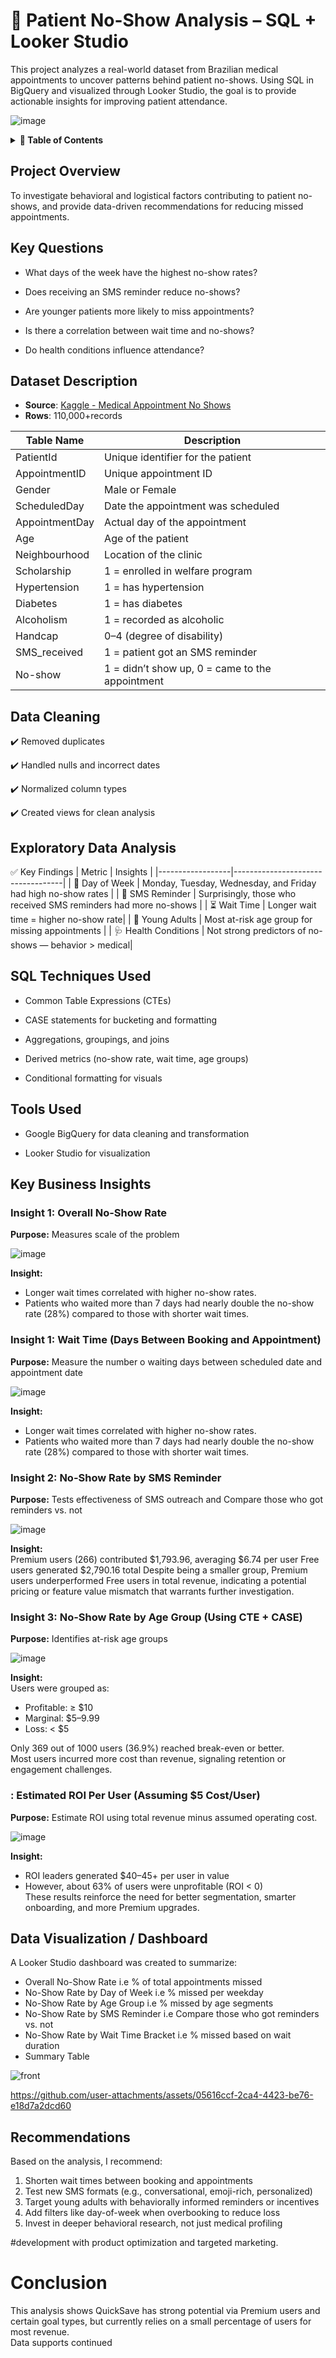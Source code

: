 # 🏥 Patient No-Show Analysis – SQL + Looker Studio

This project analyzes a real-world dataset from Brazilian medical appointments to uncover patterns behind patient no-shows. Using SQL in BigQuery and visualized through Looker Studio, the goal is to provide actionable insights for improving patient attendance.


![image]()

<details>
<summary><strong>📑 Table of Contents</strong></summary>

- [Project Overview](#project-overview)  
- [Key Questions](#key-questions) 
- [Dataset Description](#dataset-description)  
- [Data Cleaning](#data-cleaning) 
- [Exploratory Data Analysis (EDA)](#exploratory-data-analysis)  
- [SQL Techniques Used](#sql-techniques-used)  
- [Tools Used](#tools-used)
- [Key SQL Queries & Business Insights](#key-sql-queries--business-insights)  
  <!-- - [Query 1: Total Revenue](#query-1-total-revenue-from-transaction-and-subscription-fees)   -->
  <!-- - [Query 2: Revenue by Plan Type](#query-2-revenue-breakdown-by-plan-type-free-vs-premium)   -->
  <!-- - [Query 3: Profitability Classification](#query-3-profitability-classification-using-cte--case)   -->
  <!-- - [Query 4: Estimated ROI per User](#query-4-estimated-roi-per-user-assuming-5-costuser)   -->
<!-- - [Data Visualization / Dashboard](#data-visualization--dashboard)   -->
<!-- - [Recommendations](#recommendations)   -->
<!-- - [Challenges Faced](#challenges-faced)   -->
<!-- - [Conclusion](#conclusion)   -->
<!-- - [Next Steps / Future Work](#next-steps--future-work)   -->
- [Author & License](#author--license)

</details>

## Project Overview

To investigate behavioral and logistical factors contributing to patient no-shows, and provide data-driven recommendations for reducing missed appointments.


## Key Questions
- What days of the week have the highest no-show rates?

- Does receiving an SMS reminder reduce no-shows?

- Are younger patients more likely to miss appointments?

- Is there a correlation between wait time and no-shows?

- Do health conditions influence attendance?


## Dataset Description
- **Source**: [Kaggle - Medical Appointment No Shows](https://www.kaggle.com/datasets/joniarroba/noshowappointments)
- **Rows**: 110,000+records

| Table Name       | Description                       | 
|------------------|-----------------------------------|
| PatientId        | Unique identifier for the patient | 
| AppointmentID    | Unique appointment ID | 
| Gender           | Male or Female | 
| ScheduledDay     | Date the appointment was scheduled | 
| AppointmentDay   | Actual day of the appointment |
| Age	           | Age of the patient |
| Neighbourhood	   | Location of the clinic |
| Scholarship	   | 1 = enrolled in welfare program |
| Hypertension	   | 1 = has hypertension |
| Diabetes	       | 1 = has diabetes |
| Alcoholism	   | 1 = recorded as alcoholic |
| Handcap	       | 0–4 (degree of disability) |
| SMS_received	   | 1 = patient got an SMS reminder |
| No-show	       | 1 = didn’t show up, 0 = came to the appointment |


## Data Cleaning 
✔️ Removed duplicates

✔️ Handled nulls and incorrect dates

✔️ Normalized column types

✔️ Created views for clean analysis

## Exploratory Data Analysis 

✅ Key Findings
| Metric           | Insights                      | 
|------------------|-----------------------------------|
| 📅 Day of Week   | Monday, Tuesday, Wednesday, and Friday had high no-show rates | 
| 📲 SMS Reminder  | Surprisingly, those who received SMS reminders had more no-shows | 
| ⏳ Wait Time     | Longer wait time = higher no-show rate| 
| 🧒 Young Adults  | Most at-risk age group for missing appointments | 
| 🩺 Health Conditions   | Not strong predictors of no-shows — behavior > medical|


## SQL Techniques Used

- Common Table Expressions (CTEs)

- CASE statements for bucketing and formatting

- Aggregations, groupings, and joins

- Derived metrics (no-show rate, wait time, age groups)

- Conditional formatting for visuals

## Tools Used
- Google BigQuery for data cleaning and transformation

- Looker Studio for visualization


<!-- ## Data Cleaning & Preparation

- Ensured referential integrity across user_id and goal_id  
- Validated date formats and ensured complete monthly data  
- Checked for missing values in financial columns (fee_amount)  
- Verified consistent value ranges (e.g., realistic goal targets and fees) -->

<!-- ## Exploratory Data Analysis (EDA)

- Monthly transaction and subscription volume trends  
- Distribution of users by plan and user type  
- Outlier detection in revenue and goal target amounts  
- Correlation between target amount and transaction frequency -->


## Key Business Insights

### Insight 1: Overall No-Show Rate

**Purpose:** Measures scale of the problem

![image](./images/summary.PNG)

**Insight:**  
- Longer wait times correlated with higher no-show rates.
- Patients who waited more than 7 days had nearly double the no-show rate (28%) compared to those with shorter wait times.
### Insight 1: Wait Time (Days Between Booking and Appointment)

**Purpose:** Measure the number o waiting days between scheduled date and appointment date

![image](./images/wait%20time%20vs%20noshow.PNG)

**Insight:**  
- Longer wait times correlated with higher no-show rates.
- Patients who waited more than 7 days had nearly double the no-show rate (28%) compared to those with shorter wait times.

### Insight 2: No-Show Rate by SMS Reminder

**Purpose:** Tests effectiveness of SMS outreach and Compare those who got reminders vs. not

![image](./images/sms.PNG)

**Insight:**  
Premium users (266) contributed $1,793.96, averaging $6.74 per user
Free users generated $2,790.16 total
Despite being a smaller group, Premium users underperformed Free users in total revenue, indicating a potential pricing or feature value mismatch that warrants further investigation.

### Insight 3: No-Show Rate by Age Group (Using CTE + CASE)

**Purpose:** Identifies at-risk age groups

![image](./images/age.PNG)

**Insight:**  
Users were grouped as:
- Profitable: ≥ $10  
- Marginal: $5–9.99  
- Loss: < $5  

Only 369 out of 1000 users (36.9%) reached break-even or better.  
Most users incurred more cost than revenue, signaling retention or engagement challenges.


### : Estimated ROI Per User (Assuming $5 Cost/User)

**Purpose:** Estimate ROI using total revenue minus assumed operating cost.

![image](https://github.com/user-attachments/assets/c89c263b-ff24-4bbd-b52b-fbcb58e509e4)

**Insight:**  
- ROI leaders generated $40–45+ per user in value  
- However, about 63% of users were unprofitable (ROI < 0)  
These results reinforce the need for better segmentation, smarter onboarding, and more Premium upgrades.


## Data Visualization / Dashboard

A Looker Studio dashboard was created to summarize:
- Overall No-Show Rate	i.e % of total appointments missed
- No-Show Rate by Day of Week	i.e % missed per weekday
- No-Show Rate by Age Group i.e	% missed by age segments
- No-Show Rate by SMS Reminder	i.e Compare those who got reminders vs. not 
- No-Show Rate by Wait Time Bracket i.e	% missed based on wait duration
- Summary Table 

![front](https://lookerstudio.google.com/s/hg8QbvC6mmc)

https://github.com/user-attachments/assets/05616ccf-2ca4-4423-be76-e18d7a2dcd60

## Recommendations

Based on the analysis, I recommend:

1. Shorten wait times between booking and appointments
2. Test new SMS formats (e.g., conversational, emoji-rich, personalized)
3. Target young adults with behaviorally informed reminders or incentives
4. Add filters like day-of-week when overbooking to reduce loss
5. Invest in deeper behavioral research, not just medical profiling

<!-- ## Challenges Faced

- Interpreting user value with flat cost assumptions  
- Mock dataset lacked nuanced user behavior (e.g., churn signals)  
- Maintaining consistent joins and CTE logic across all queries   -->

#development with product optimization and targeted marketing.

<!-- ## Next Steps / Future Work

- Add churn and lifetime value modeling  
- Automate profitability scoring using SQL procedures  
- Introduce clustering for user behavior segmentation  
- Develop goal conversion funnels and engagement scoring -->

<!-- ## Author & License

This project was created as part of a professional portfolio to demonstrate practical financial analytics using SQL & Power BI.

- TikTok: [@wanja_analyst](https://www.tiktok.com/@wanja_analyst)
- GitHub: [https://github.com/wanja-susan](https://github.com/wanja-susan)    
- LinkedIn: [Susan Wanja Kariuki](https://www.linkedin.com/in/susan-wanja-1b63a6234/)  

© 2025 | Susan Wanja | Data Analytics Portfolio -->

# Conclusion

This analysis shows QuickSave has strong potential via Premium users and certain goal types, but currently relies on a small percentage of users for most revenue.  
Data supports continued 